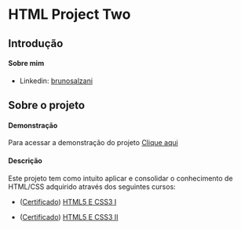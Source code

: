 # HTML Project Two

## Introdução

#### Sobre mim
* Linkedin: <a href="https://www.linkedin.com/in/brunosalzani/" target="_blank">brunosalzani</a>

## Sobre o projeto

#### Demonstração
Para acessar a demonstração do projeto <a href="https://bruno-salzani.github.io/project-html-two/" target="_blank">Clique aqui</a>

#### Descrição
Este projeto tem como intuito aplicar e consolidar o conhecimento de HTML/CSS adquirido através dos seguintes cursos:

* (<a href="https://cursos.alura.com.br/certificate/6ac2fe58-1b2c-436c-bdbc-0824b9ccc1a5" target="_blank">Certificado</a>) 
<a href="https://cursos.alura.com.br/course/introducao-html-css" target="_blank">HTML5 E CSS3 I</a>

* (<a href="https://cursos.alura.com.br/certificate/b97424a9-97bc-4077-8091-8d0bd1ff247c" target="_blank">Certificado</a>) 
<a href="https://cursos.alura.com.br/course/avancando-html-css" target="_blank">HTML5 E CSS3 II</a>

